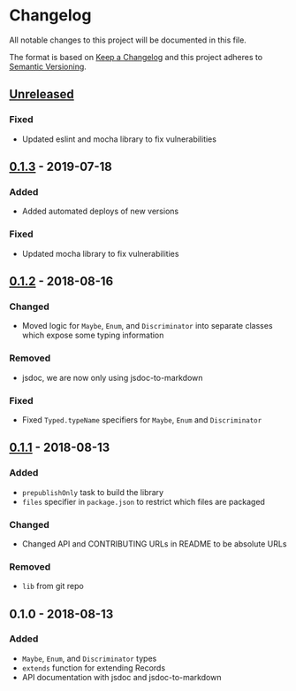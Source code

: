 # Changelog

All notable changes to this project will be documented in this file.

The format is based on [Keep a Changelog](http://keepachangelog.com/en/1.0.0/)
and this project adheres to [Semantic Versioning](http://semver.org/spec/v2.0.0.html).

## [Unreleased]

### Fixed

- Updated eslint and mocha library to fix vulnerabilities

## [0.1.3] - 2019-07-18

### Added

- Added automated deploys of new versions

### Fixed

- Updated mocha library to fix vulnerabilities

## [0.1.2] - 2018-08-16

### Changed

- Moved logic for `Maybe`, `Enum`, and `Discriminator` into separate classes which expose some typing information

### Removed

- jsdoc, we are now only using jsdoc-to-markdown

### Fixed

- Fixed `Typed.typeName` specifiers for `Maybe`, `Enum` and `Discriminator`

## [0.1.1] - 2018-08-13

### Added

- `prepublishOnly` task to build the library
- `files` specifier in `package.json` to restrict which files are packaged

### Changed

- Changed API and CONTRIBUTING URLs in README to be absolute URLs

### Removed

- `lib` from git repo

## 0.1.0 - 2018-08-13

### Added

- `Maybe`, `Enum`, and `Discriminator` types
- `extends` function for extending Records
- API documentation with jsdoc and jsdoc-to-markdown

[Unreleased]: https://github.com/brightcove/typed-immutable-extensions/compare/v0.1.3...HEAD
[0.1.3]: https://github.com/brightcove/typed-immutable-extensions/compare/v0.1.2...v0.1.3
[0.1.2]: https://github.com/brightcove/typed-immutable-extensions/compare/v0.1.1...v0.1.2
[0.1.1]: https://github.com/brightcove/typed-immutable-extensions/compare/v0.1.0...v0.1.1
